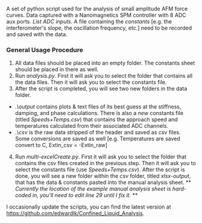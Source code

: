 A set of python script used for the analysis of small amplitude AFM force curves.
Data captured with a Nanomagnetics SPM controller with 8 ADC aux ports.
*List ADC inputs.*
A file containing the *constants* [e.g. the interferometer's slope, the oscillation frequency, etc.] need to be recorded and saved with the data.

### General Usage Procedure
1. All data files should be placed into an empty folder.
The constants sheet should be placed in there as well.
2. Run *analysis.py*. First it will ask you to select the folder that contains all the data files.
Then it will ask you to select the constants file.
3. After the script is completed, you will see two new folders in the data folder.
 - *.\output* contains plots & text files of its best guess at the stiffness, damping, and phase calculations. There is also a *new* constants file (titled *Speeds+Temps.csv*) that contains the approach speed and temperatures calculated from their associated ADC channels.
 - *.\csv* is the raw data stripped of the header and saved as csv files. Some conversions are saved as well [e.g. Temperatures are saved convert to C, Extin_csv = -Extin_raw]
4. Run *multi-excelCreate.py*. First it will ask you to select the folder that contains the csv files created in the previous step. Then it will ask you to select the constants file (use *Speeds+Temps.csv*). After the script is done, you will see a new folder within the *csv* folder, titled *xlsx-output*, that has the data & constants pasted into the manual analysis sheet. ** *Currently the location of the example manual analysis sheet is hard-coded in, you'll need to edit line 29 until I fix it.* **

I occasionally update the scripts, you can find the latest version at <https://github.com/edwardlk/Confined_Liquid_Analysis>.
